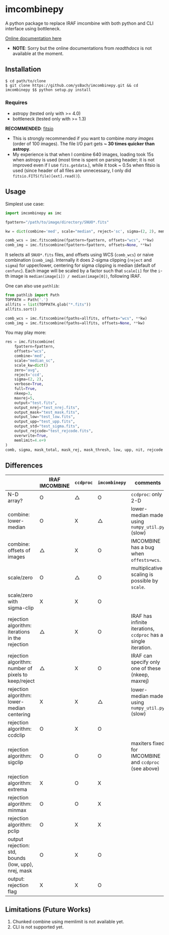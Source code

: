 # imcombinepy

A python package to replace IRAF imcombine with both python and CLI interface using bottleneck.

[Online documentation here](http://htmlpreview.github.io/?https://github.com/ysBach/imcombinepy/blob/master/docs/_build/html/index.html)

* **NOTE**: Sorry but the online documentations from *readthdocs* is not available at the moment.

## Installation

```
$ cd path/to/clone
$ git clone https://github.com/ysBach/imcombinepy.git && cd imcombinepy $$ python setup.py install
```

### Requires
* astropy (tested only with >= 4.0)
* bottleneck (tested only with >= 1.3)

**RECOMMENDED**: [fitsio](https://github.com/esheldon/fitsio)
  - This is strongly recommended if you want to combine *many images* (order of 100 images). The file I/O part gets **~ 30 times quicker than astropy**.
  - My experience is that when I combine 640 images, loading took 15s when astropy is used (most time is spent on parsing header; it is not improved even if I use ``fits.getdata``.), while it took ~ 0.5s when fitsio is used (since header of all files are unnecessary, I only did ``fitsio.FITS(file)[ext].read()``).

## Usage

Simplest use case:

```python
import imcombinepy as imc

fpattern="/path/to/image/directory/SNUO*.fits"

kw = dict(combine='med', scale="median", reject='sc', sigma=(2, 2), memlimit=4.e+9)

comb_wcs = imc.fitscombine(fpattern=fpattern, offsets="wcs", **kw)
comb_img = imc.fitscombine(fpattern=fpattern, offsets=None, **kw)
```

It selects all `SNUO*.fits` files, and offsets using WCS (`comb_wcs`) or naive combination (`comb_img`). Internally it does 2-sigma clipping (`reject` and `sigma`) for upper/lower, centering for sigma clipping is median (default of `cenfunc`). Each image will be scaled by a factor such that `scale[i]` for the `i`-th image is `median(image[i]) / median(image[0])`, following IRAF.

One can also use ``pathlib``:
```python
from pathlib import Path
TOPPATH = Path('.')
allfits = list(TOPPATH.glob("*.fits"))
allfits.sort()

comb_wcs = imc.fitscombine(fpaths=allfits, offsets="wcs", **kw)
comb_img = imc.fitscombine(fpaths=allfits, offsets=None, **kw)
```

You may play more:

```python
res = imc.fitscombine(
    fpattern=fpattern,
    offsets="wcs",
    combine='med',
    scale="median_sc",
    scale_kw=dict()
    zero="avg",
    reject='ccd',
    sigma=(2, 2),
    verbose=True,
    full=True,
    nkeep=3,
    maxrej=5,
    output="test.fits",
    output_nrej="test_nrej.fits",
    output_mask="test_mask.fits",
    output_low="test_low.fits",
    output_upp="test_upp.fits",
    output_std="test_sigma.fits",
    output_rejcode="test_rejcode.fits",
    overwrite=True,
    memlimit=4.e+9
)
comb, sigma, mask_total, mask_rej, mask_thresh, low, upp, nit, rejcode = res
```



## Differences

|                                                      | IRAF IMCOMBINE | ``ccdproc`` | ``imcombinepy`` | comments                                                     |
| ---------------------------------------------------- | -------------- | ----------- | --------------- | ------------------------------------------------------------ |
| N-D array?                                           | O              | △           | O               | ``ccdproc``: only 2-D                                        |
| combine: lower-median                                | O              | X           | △               | lower-median made using ``numpy_util.py`` (slow)             |
| combine: offsets of images                           | △              | X           | O               | IMCOMBINE has a bug when ``offests=wcs``.                    |
| scale/zero                                           | O              | △           | O               | multiplicative scaling is possible by ``scale``.             |
| scale/zero with sigma-clip                           | X              | X           | O               |                                                              |
| rejection algorithm: iterations in the rejection     | △              | X           | O               | IRAF has infinite iterations, ``ccdproc`` has a single iteration. |
| rejection algorithm: number of pixels to keep/reject | △              | X           | O               | IRAF can specify only one of these (nkeep, maxrej)           |
| rejection algorithm: lower-median centering          | X              | X           | △               | lower-median made using ``numpy_util.py`` (slow)             |
| rejection algorithm: ccdclip                         | O              | X           | O               |                                                              |
| rejection algorithm: sigclip                         | O              | O           | O               | maxiters fixed for IMCOMBINE and ``ccdproc`` (see above)     |
| rejection algorithm: extrema                         | X              | O           | X               |                                                              |
| rejection algorithm: minmax                          | O              | O           | X               |                                                              |
| rejection algorithm: pclip                           | O              | X           | X               |                                                              |
| output rejection: std, bounds (low, upp), nrej, mask | O              | X           | O               |                                                              |
| output: rejection flag                               | X              | X           | O               |                                                              |



## Limitations (Future Works)

1. Chunked combine using memlimit is not available yet.
1. CLI is not supported yet.
